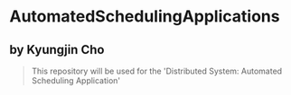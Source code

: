 # AutomatedSchedulingApplications
## by Kyungjin Cho
> This repository will be used for the 'Distributed System: Automated Scheduling Application'
